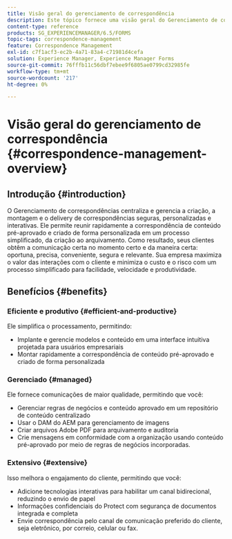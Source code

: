 ```yaml
---
title: Visão geral do gerenciamento de correspondência
description: Este tópico fornece uma visão geral do Gerenciamento de correspondência.
content-type: reference
products: SG_EXPERIENCEMANAGER/6.5/FORMS
topic-tags: correspondence-management
feature: Correspondence Management
exl-id: c7f1acf3-ec2b-4a71-83a4-c71981d4cefa
solution: Experience Manager, Experience Manager Forms
source-git-commit: 76fffb11c56dbf7ebee9f6805ae0799cd32985fe
workflow-type: tm+mt
source-wordcount: '217'
ht-degree: 0%

---
```


# Visão geral do gerenciamento de correspondência {#correspondence-management-overview}

## Introdução {#introduction}

O Gerenciamento de correspondências centraliza e gerencia a criação, a montagem e o delivery de correspondências seguras, personalizadas e interativas. Ele permite reunir rapidamente a correspondência de conteúdo pré-aprovado e criado de forma personalizada em um processo simplificado, da criação ao arquivamento. Como resultado, seus clientes obtêm a comunicação certa no momento certo e da maneira certa: oportuna, precisa, conveniente, segura e relevante. Sua empresa maximiza o valor das interações com o cliente e minimiza o custo e o risco com um processo simplificado para facilidade, velocidade e produtividade.

## Benefícios {#benefits}

### Eficiente e produtivo {#efficient-and-productive}

Ele simplifica o processamento, permitindo:

* Implante e gerencie modelos e conteúdo em uma interface intuitiva projetada para usuários empresariais
* Montar rapidamente a correspondência de conteúdo pré-aprovado e criado de forma personalizada

### Gerenciado {#managed}

Ele fornece comunicações de maior qualidade, permitindo que você:

* Gerenciar regras de negócios e conteúdo aprovado em um repositório de conteúdo centralizado
* Usar o DAM do AEM para gerenciamento de imagens
* Criar arquivos Adobe PDF para arquivamento e auditoria
* Crie mensagens em conformidade com a organização usando conteúdo pré-aprovado por meio de regras de negócios incorporadas.

### Extensivo {#extensive}

Isso melhora o engajamento do cliente, permitindo que você:

* Adicione tecnologias interativas para habilitar um canal bidirecional, reduzindo o envio de papel
* Informações confidenciais do Protect com segurança de documentos integrada e completa
* Envie correspondência pelo canal de comunicação preferido do cliente, seja eletrônico, por correio, celular ou fax.
